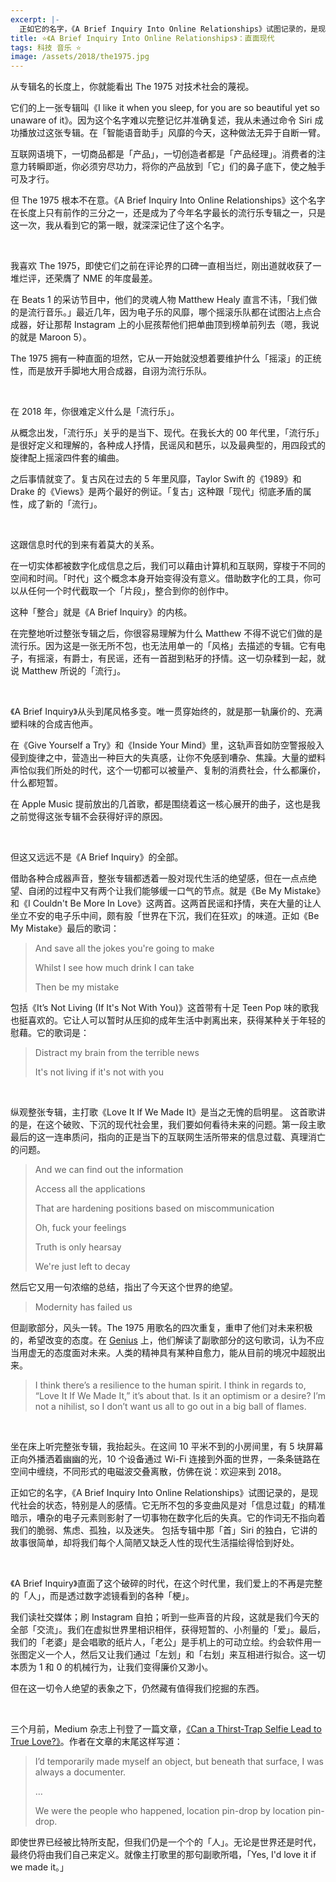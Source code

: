 ```yaml
---
excerpt: |-
  正如它的名字，《A Brief Inquiry Into Online Relationships》试图记录的，是现代社会的状态，特别是人的感情。它无所不包的多变曲风是对「信息过载」的精准暗示，嘈杂的电子元素则影射了一切事物在数字化后的失真。它的作词无不指向着我们的脆弱、焦虑、孤独，以及迷失。
title: ⭐️《A Brief Inquiry Into Online Relationships》：直面现代
tags: 科技 音乐 ⭐️
image: /assets/2018/the1975.jpg
---
```


从专辑名的长度上，你就能看出 The 1975 对技术社会的蔑视。

它们的上一张专辑叫《I like it when you sleep, for you are so beautiful yet so unaware of it》。因为这个名字难以完整记忆并准确复述，我从未通过命令 Siri 成功播放过这张专辑。在「智能语音助手」风靡的今天，这种做法无异于自断一臂。

互联网语境下，一切商品都是「产品」，一切创造者都是「产品经理」。消费者的注意力转瞬即逝，你必须穷尽功力，将你的产品放到「它」们的鼻子底下，使之触手可及才行。

但 The 1975 根本不在意。《A Brief Inquiry Into Online Relationships》这个名字在长度上只有前作的三分之一，还是成为了今年名字最长的流行乐专辑之一，只是这一次，我从看到它的第一眼，就深深记住了这个名字。

<br>

我喜欢 The 1975，即使它们之前在评论界的口碑一直相当烂，刚出道就收获了一堆烂评，还荣膺了 NME 的年度最差。

在 Beats 1 的采访节目中，他们的灵魂人物 Matthew Healy 直言不讳，「我们做的是流行音乐。」最近几年，因为电子乐的风靡，哪个摇滚乐队都在试图沾上点合成器，好让那帮 Instagram 上的小屁孩帮他们把单曲顶到榜单前列去（嗯，我说的就是 Maroon 5）。

The 1975 拥有一种直面的坦然，它从一开始就没想着要维护什么「摇滚」的正统性，而是放开手脚地大用合成器，自诩为流行乐队。

<br>

在 2018 年，你很难定义什么是「流行乐」。

从概念出发，「流行乐」关乎的是当下、现代。在我长大的 00 年代里，「流行乐」是很好定义和理解的，各种成人抒情，民谣风和琶乐，以及最典型的，用四段式的旋律配上摇滚四件套的编曲。

之后事情就变了。复古风在过去的 5 年里风靡，Taylor Swift 的《1989》和 Drake 的《Views》是两个最好的例证。「复古」这种跟「现代」彻底矛盾的属性，成了新的「流行」。

<br>

这跟信息时代的到来有着莫大的关系。

在一切实体都被数字化成信息之后，我们可以藉由计算机和互联网，穿梭于不同的空间和时间。「时代」这个概念本身开始变得没有意义。借助数字化的工具，你可以从任何一个时代截取一个「片段」，整合到你的创作中。

这种「整合」就是《A Brief Inquiry》的内核。

在完整地听过整张专辑之后，你很容易理解为什么 Matthew 不得不说它们做的是流行乐。因为这是一张无所不包，也无法用单一的「风格」去描述的专辑。它有电子，有摇滚，有爵士，有民谣，还有一首甜到粘牙的抒情。这一切杂糅到一起，就说 Matthew 所说的「流行」。

<br>

《A Brief Inquiry》从头到尾风格多变。唯一贯穿始终的，就是那一轨廉价的、充满塑料味的合成吉他声。

在《Give Yourself a Try》和《Inside Your Mind》里，这轨声音如防空警报般入侵到旋律之中，营造出一种巨大的失真感，让你不免感到嘈杂、焦躁。大量的塑料声恰似我们所处的时代，这个一切都可以被量产、复制的消费社会，什么都廉价，什么都短暂。

在 Apple Music 提前放出的几首歌，都是围绕着这一核心展开的曲子，这也是我之前觉得这张专辑不会获得好评的原因。

<br>

但这又远远不是《A Brief Inquiry》的全部。

借助各种合成器声音，整张专辑都透着一股对现代生活的绝望感，但在一点点绝望、自闭的过程中又有两个让我们能够缓一口气的节点。就是《Be My Mistake》和《I Couldn't Be More In Love》这两首。这两首民谣和抒情，夹在大量的让人坐立不安的电子乐中间，颇有股「世界在下沉，我们在狂欢」的味道。正如《Be My Mistake》最后的歌词：

> And save all the jokes you're going to make
>
> Whilst I see how much drink I can take
>
> Then be my mistake

包括《It’s Not Living (If It's Not With You)》这首带有十足 Teen Pop 味的歌我也挺喜欢的。它让人可以暂时从压抑的成年生活中剥离出来，获得某种关于年轻的慰藉。它的歌词是：

> Distract my brain from the terrible news
>
> It's not living if it's not with you

<br>

纵观整张专辑，主打歌《Love It If We Made It》是当之无愧的启明星。
这首歌讲的是，在这个破败、下沉的现代社会里，我们要如何看待未来的问题。第一段主歌最后的这一连串质问，指向的正是当下的互联网生活所带来的信息过载、真理消亡的问题。

> And we can find out the information
>
> Access all the applications
>
> That are hardening positions based on miscommunication
>
> Oh, fuck your feelings
>
> Truth is only hearsay
>
> We're just left to decay

然后它又用一句浓缩的总结，指出了今天这个世界的绝望。

> Modernity has failed us

但副歌部分，风头一转。The 1975 用歌名的四次重复，重申了他们对未来积极的，希望改变的态度。在 [Genius](https://genius.com/15024827) 上，他们解读了副歌部分的这句歌词，认为不应当用虚无的态度面对未来。人类的精神具有某种自愈力，能从目前的境况中超脱出来。

> I think there’s a resilience to the human spirit. I think in regards to, “Love It If We Made It,” it’s about that. Is it an optimism or a desire? I’m not a nihilist, so I don’t want us all to go out in a big ball of flames.

<br>

坐在床上听完整张专辑，我抬起头。在这间 10 平米不到的小房间里，有 5 块屏幕正向外播洒着幽幽的光，10 个设备通过 Wi-Fi 连接到外面的世界，一条条链路在空间中缠绕，不同形式的电磁波交叠离散，仿佛在说：欢迎来到 2018。

正如它的名字，《A Brief Inquiry Into Online Relationships》试图记录的，是现代社会的状态，特别是人的感情。它无所不包的多变曲风是对「信息过载」的精准暗示，嘈杂的电子元素则影射了一切事物在数字化后的失真。它的作词无不指向着我们的脆弱、焦虑、孤独，以及迷失。
包括专辑中那「首」Siri 的独白，它讲的故事很简单，却将我们每个人简陋又缺乏人性的现代生活描绘得恰到好处。

<br>

《A Brief Inquiry》直面了这个破碎的时代，在这个时代里，我们爱上的不再是完整的「人」，而是透过数字滤镜看到的各种「梗」。

我们读社交媒体；刷 Instagram 自拍；听到一些声音的片段，这就是我们今天的全部「交流」。我们在虚拟世界里相识相伴，获得短暂的、小剂量的「爱」。最后，我们的「老婆」是会唱歌的纸片人，「老公」是手机上的可动立绘。约会软件用一张图定义一个人，然后又让我们通过「左划」和「右划」来互相进行拟合。这一切本质为 1 和 0 的机械行为，让我们变得廉价又渺小。

但在这一切令人绝望的表象之下，仍然藏有值得我们挖掘的东西。

<br>

三个月前，Medium 杂志上刊登了一篇文章，[《Can a Thirst-Trap Selfie Lead to True Love?》](https://medium.com/s/youthnow/can-a-thirst-trap-selfie-lead-to-true-love-492213744af8)。作者在文章的末尾这样写道：

> I’d temporarily made myself an object, but beneath that surface, I was always a documenter.
>
> …
>
> We were the people who happened, location pin-drop by location pin-drop.

即使世界已经被比特所支配，但我们仍是一个个的「人」。无论是世界还是时代，最终仍将由我们自己来定义。就像主打歌里的那句副歌所唱，「Yes, I'd love it if we made it。」
